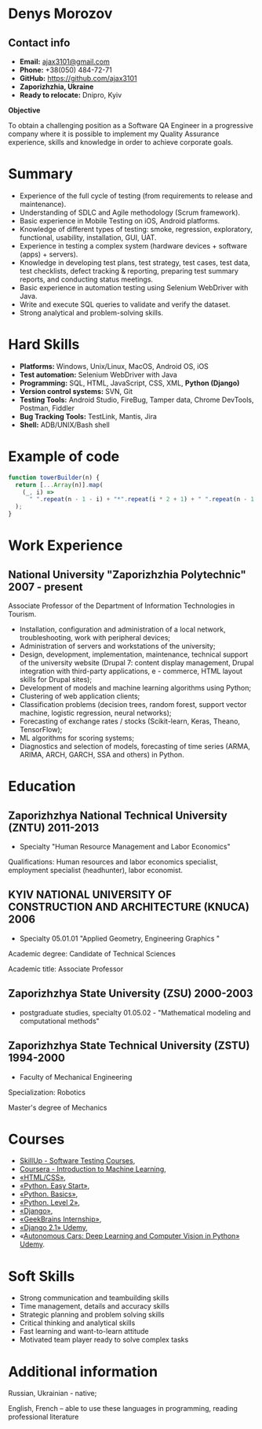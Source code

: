 Denys Morozov
============

## Contact info

- **Email:** ajax3101@gmail.com
- **Phone:** +38(050) 484-72-71
- **GitHub:** https://github.com/ajax3101
- **Zaporizhzhia, Ukraine**
- **Ready to relocate:** Dnipro, Kyiv

**Objective**

To obtain a challenging position as a Software QA Engineer in a progressive company where it is possible to implement my Quality Assurance experience, skills and knowledge in order to achieve corporate goals.

# Summary

- Experience of the full cycle of testing (from requirements to release and maintenance).
- Understanding of SDLC and Agile methodology (Scrum framework).
- Basic experience in Mobile Testing on iOS, Android platforms.
- Knowledge of different types of testing: smoke, regression, exploratory, functional, usability, installation, GUI, UAT.
- Experience in testing a complex system (hardware devices + software (apps) + servers).
- Knowledge in developing test plans, test strategy, test cases, test data, test checklists, defect tracking &amp; reporting, preparing test summary reports, and conducting status meetings.
- Basic experience in automation testing using Selenium WebDriver with Java.
- Write and execute SQL queries to validate and verify the dataset.
- Strong analytical and problem-solving skills.

# Hard Skills

- **Platforms:** Windows, Unix/Linux, MacOS, Android OS, iOS
- **Test automation:** Selenium WebDriver with Java
- **Programming:** SQL, HTML, JavaScript, CSS, XML, **Python (Django)**
- **Version control systems:** SVN, Git
- **Testing Tools:** Android Studio, FireBug, Tamper data, Chrome DevTools, Postman, Fiddler
- **Bug Tracking Tools:** TestLink, Mantis, Jira
- **Shell:** ADB/UNIX/Bash shell

# Example of code
```javascript
function towerBuilder(n) {
  return [...Array(n)].map(
    (_, i) =>
      " ".repeat(n - 1 - i) + "*".repeat(i * 2 + 1) + " ".repeat(n - 1 - i)
  );
}
```

# Work Experience

## National University &quot;Zaporizhzhia Polytechnic&quot; 2007 - present

Associate Professor of the Department of Information Technologies in Tourism.

- Installation, configuration and administration of a local network, troubleshooting, work with peripheral devices;
- Administration of servers and workstations of the university;
- Design, development, implementation, maintenance, technical support of the university website (Drupal 7: content display management, Drupal integration with third-party applications, e - commerce, HTML layout skills for Drupal sites);
- Development of models and machine learning algorithms using Python;
- Clustering of web application clients;
- Classification problems (decision trees, random forest, support vector machine, logistic regression, neural networks);
- Forecasting of exchange rates / stocks (Scikit-learn, Keras, Theano, TensorFlow);
- ML algorithms for scoring systems;
- Diagnostics and selection of models, forecasting of time series (ARMA, ARIMA, ARCH, GARCH, SSA and others) in Python.

# Education

## Zaporizhzhya National Technical University (ZNTU) 2011-2013

- Specialty &quot;Human Resource Management and Labor Economics&quot;

Qualifications: Human resources and labor economics specialist, employment specialist (headhunter), labor economist.

## KYIV NATIONAL UNIVERSITY OF CONSTRUCTION AND ARCHITECTURE (KNUCA) 2006

- Specialty 05.01.01 &quot;Applied Geometry, Engineering Graphics &quot;

Academic degree: Candidate of Technical Sciences

Academic title: Associate Professor

## Zaporizhzhya State University (ZSU) 2000-2003

- postgraduate studies, specialty 01.05.02 - &quot;Mathematical modeling and computational methods&quot;

## Zaporizhzhya State Technical University (ZSTU) 1994-2000

- Faculty of Mechanical Engineering

Specialization: Robotics

Master&#39;s degree of Mechanics

# Courses

- [SkillUp - Software Testing Courses](https://drive.google.com/file/d/1mHYPdog7Mn8gtJ5bTzwseo5E2DK0kPlU/view),
- [Coursera - Introduction to Machine Learning](https://www.coursera.org/account/accomplishments/certificate/YTK9YU2BYL4P),
- [«HTML/CSS»](https://geekbrains.ru/certificates/223111.en),
- [«Python. Easy Start»](https://geekbrains.ru/certificates/361583.en),
- [«Python. Basics»](https://geekbrains.ru/certificates/223106.en),
- [«Python. Level 2»](https://geekbrains.ru/certificates/273497.en),
- [«Django»](https://geekbrains.ru/certificates/223113.en),
- [«GeekBrains Internship»](https://geekbrains.ru/certificates/635500.en),
- [«Django 2.1» Udemy](https://www.udemy.com/certificate/UC-9G79DCAI/),
- «[Autonomous Cars: Deep Learning and Computer Vision in Python» Udemy](https://www.udemy.com/certificate/UC-8II2IQ3W/).

# Soft Skills

- Strong communication and teambuilding skills
- Time management, details and accuracy skills
- Strategic planning and problem solving skills
- Critical thinking and analytical skills
- Fast learning and want-to-learn attitude
- Motivated team player ready to solve complex tasks

# Additional information

Russian, Ukrainian - native;

English, French – able to use these languages in programming, reading professional literature